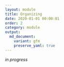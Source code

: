 ```yaml
---
layout: module
title: Organizing
date: 2020-01-01 00:00:01
order: 2
category: module
output:
  md_document:
    variant: gfm
    preserve_yaml: true
---
```


*in progress*
